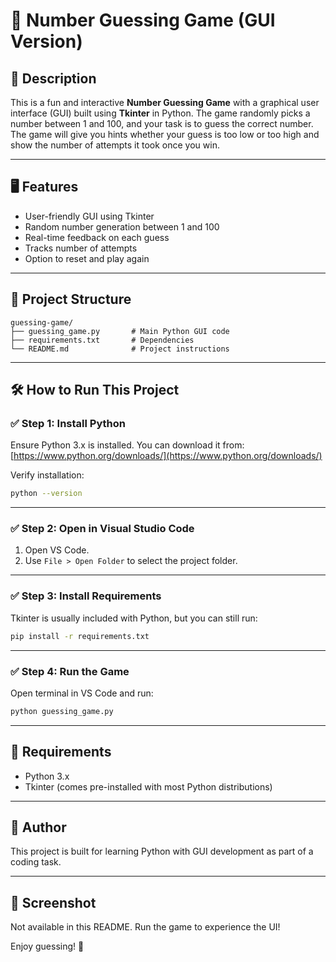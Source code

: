 # 🎯 Number Guessing Game (GUI Version)

## 🧩 Description
This is a fun and interactive **Number Guessing Game** with a graphical user interface (GUI) built using **Tkinter** in Python. The game randomly picks a number between 1 and 100, and your task is to guess the correct number. The game will give you hints whether your guess is too low or too high and show the number of attempts it took once you win.

---

## 🖥️ Features
- User-friendly GUI using Tkinter
- Random number generation between 1 and 100
- Real-time feedback on each guess
- Tracks number of attempts
- Option to reset and play again

---

## 📂 Project Structure
```
guessing-game/
├── guessing_game.py       # Main Python GUI code
├── requirements.txt       # Dependencies
└── README.md              # Project instructions
```

---

## 🛠️ How to Run This Project

### ✅ Step 1: Install Python
Ensure Python 3.x is installed. You can download it from: [https://www.python.org/downloads/](https://www.python.org/downloads/)

Verify installation:
```bash
python --version
```

---

### ✅ Step 2: Open in Visual Studio Code
1. Open VS Code.
2. Use `File > Open Folder` to select the project folder.

---

### ✅ Step 3: Install Requirements
Tkinter is usually included with Python, but you can still run:
```bash
pip install -r requirements.txt
```

---

### ✅ Step 4: Run the Game
Open terminal in VS Code and run:
```bash
python guessing_game.py
```

---

## 📌 Requirements
- Python 3.x
- Tkinter (comes pre-installed with most Python distributions)

---

## 👤 Author
This project is built for learning Python with GUI development as part of a coding task.

---

## 📸 Screenshot
Not available in this README. Run the game to experience the UI!

Enjoy guessing! 🎉